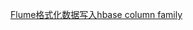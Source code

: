[Flume格式化数据写入hbase column family](https://github.com/LanstonWu/Flume/201802/Flume%20formate%20data%20and%20wrote%20to%20hbase%20column%20family)
